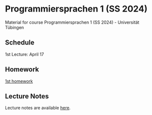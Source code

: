 # Programmiersprachen 1 (SS 2024)
Material for course Programmiersprachen 1 (SS 2024) - Universität Tübingen

## Schedule
1st Lecture: April 17

## Homework
[1st homework](exercises/01Hw.scala)

## Lecture Notes
Lecture notes are available [here](https://ps-tuebingen-courses.github.io/pl1-lecture-notes/).
